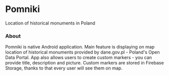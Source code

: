 # Pomniki

Location of historical monuments in Poland


### About

Pomniki is native Android application. Main feature is displaying on map location of historical monuments provided by dane.gov.pl -
Poland's Open Data Portal. App also allows users to create custom markers - you can provide title, description and picture. 
Custom markers are stored in Firebase Storage, thanks to that every user will see them on map.

